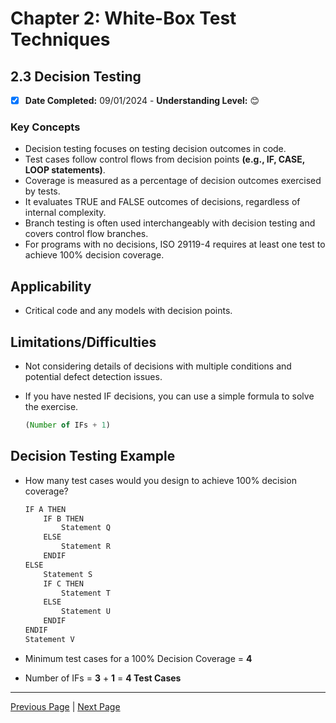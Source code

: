 # Chapter 2: White-Box Test Techniques

## 2.3 Decision Testing

- [x] **Date Completed:** 09/01/2024 - **Understanding Level:** 😊

### Key Concepts

- Decision testing focuses on testing decision outcomes in code.
- Test cases follow control flows from decision points **(e.g., IF, CASE, LOOP statements)**.
- Coverage is measured as a percentage of decision outcomes exercised by tests.
- It evaluates TRUE and FALSE outcomes of decisions, regardless of internal complexity.
- Branch testing is often used interchangeably with decision testing and covers control flow branches.
- For programs with no decisions, ISO 29119-4 requires at least one test to achieve 100% decision coverage.

## Applicability

- Critical code and any models with decision points.

## Limitations/Difficulties

- Not considering details of decisions with multiple conditions and potential defect detection issues.
- If you have nested IF decisions, you can use a simple formula to solve the exercise.

  ```javascript
  (Number of IFs + 1)
  ```

## Decision Testing Example

- How many test cases would you design to achieve 100% decision coverage?

  ```javascript
  IF A THEN
      IF B THEN
          Statement Q
      ELSE
          Statement R
      ENDIF
  ELSE
      Statement S
      IF C THEN
          Statement T
      ELSE
          Statement U
      ENDIF
  ENDIF
  Statement V
  ```

- Minimum test cases for a 100% Decision Coverage = **4**
- Number of IFs = **3** + **1** = **4 Test Cases**

---

[Previous Page](2.2-statement-testing.md) | [Next Page](2.4-modified-condition-decision-testing.md)
